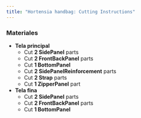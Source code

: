 ```yaml
---
title: "Hortensia handbag: Cutting Instructions"
---
```


### Materiales

- **Tela principal**
  - Cut **2 SidePanel** parts
  - Cut **2 FrontBackPanel** parts
  - Cut **1 BottomPanel**
  - Cut **2 SidePanelReinforcement** parts
  - Cut **2 Strap** parts
  - Cut **1 ZipperPanel** part
- **Tela fina**
  - Cut **2 SidePanel** parts
  - Cut **2 FrontBackPanel** parts
  - Cut **1 BottomPanel**
